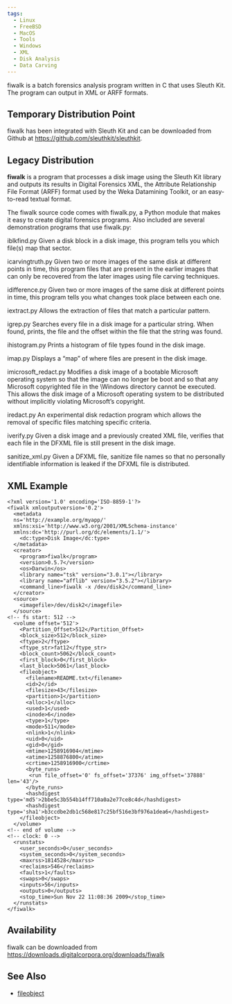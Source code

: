 ```yaml
---
tags:
  - Linux
  - FreeBSD
  - MacOS
  - Tools
  - Windows
  - XML
  - Disk Analysis
  - Data Carving
---
```

fiwalk is a batch forensics analysis program written in C that uses
Sleuth Kit. The program can output in XML or ARFF formats.

## Temporary Distribution Point

fiwalk has been integrated with Sleuth Kit and can be downloaded from
Github at <https://github.com/sleuthkit/sleuthkit>.

## Legacy Distribution

**fiwalk** is a program that processes a disk image using the Sleuth Kit
library and outputs its results in Digital Forensics XML, the Attribute
Relationship File Format (ARFF) format used by the Weka Datamining
Toolkit, or an easy-to-read textual format.

The fiwalk source code comes with fiwalk.py, a Python module that makes
it easy to create digital forensics programs. Also included are several
demonstration programs that use fiwalk.py:

iblkfind.py
Given a disk block in a disk image, this program tells you which file(s)
map that sector.

icarvingtruth.py
Given two or more images of the same disk at different points in time,
this program files that are present in the earlier images that can only
be recovered from the later images using file carving techniques.

idifference.py
Given two or more images of the same disk at different points in time,
this program tells you what changes took place between each one.

iextract.py
Allows the extraction of files that match a particular pattern.

igrep.py
Searches every file in a disk image for a particular string. When found,
prints, the file and the offset within the file that the string was
found.

ihistogram.py
Prints a histogram of file types found in the disk image.

imap.py
Displays a “map” of where files are present in the disk image.

imicrosoft_redact.py
Modifies a disk image of a bootable Microsoft operating system so that
the image can no longer be boot and so that any Microsoft copyrighted
file in the \Windows directory cannot be executed. This allows the disk
image of a Microsoft operating system to be distributed without
implicitly violating Microsoft’s copyright.

iredact.py
An experimental disk redaction program which allows the removal of
specific files matching specific criteria.

iverify.py
Given a disk image and a previously created XML file, verifies that each
file in the DFXML file is still present in the disk image.

sanitize_xml.py
Given a DFXML file, sanitize file names so that no personally
identifiable information is leaked if the DFXML file is distributed.

## XML Example

    <?xml version='1.0' encoding='ISO-8859-1'?>
    <fiwalk xmloutputversion='0.2'>
      <metadata
      ns='http://example.org/myapp/'
      xmlns:xsi='http://www.w3.org/2001/XMLSchema-instance'
      xmlns:dc='http://purl.org/dc/elements/1.1/'>
        <dc:type>Disk Image</dc:type>
      </metadata>
      <creator>
        <program>fiwalk</program>
        <version>0.5.7</version>
        <os>Darwin</os>
        <library name="tsk" version="3.0.1"></library>
        <library name="afflib" version="3.5.2"></library>
        <command_line>fiwalk -x /dev/disk2</command_line>
      </creator>
      <source>
        <imagefile>/dev/disk2</imagefile>
      </source>
    <!-- fs start: 512 -->
      <volume offset='512'>
        <Partition_Offset>512</Partition_Offset>
        <block_size>512</block_size>
        <ftype>2</ftype>
        <ftype_str>fat12</ftype_str>
        <block_count>5062</block_count>
        <first_block>0</first_block>
        <last_block>5061</last_block>
        <fileobject>
          <filename>README.txt</filename>
          <id>2</id>
          <filesize>43</filesize>
          <partition>1</partition>
          <alloc>1</alloc>
          <used>1</used>
          <inode>6</inode>
          <type>1</type>
          <mode>511</mode>
          <nlink>1</nlink>
          <uid>0</uid>
          <gid>0</gid>
          <mtime>1258916904</mtime>
          <atime>1258876800</atime>
          <crtime>1258916900</crtime>
          <byte_runs>
           <run file_offset='0' fs_offset='37376' img_offset='37888' len='43'/>
          </byte_runs>
          <hashdigest type='md5'>2bbe5c3b554b14ff710a0a2e77ce8c4d</hashdigest>
          <hashdigest type='sha1'>b3ccdbe2db1c568e817c25bf516e3bf976a1dea6</hashdigest>
        </fileobject>
      </volume>
    <!-- end of volume -->
    <!-- clock: 0 -->
      <runstats>
        <user_seconds>0</user_seconds>
        <system_seconds>0</system_seconds>
        <maxrss>1814528</maxrss>
        <reclaims>546</reclaims>
        <faults>1</faults>
        <swaps>0</swaps>
        <inputs>56</inputs>
        <outputs>0</outputs>
        <stop_time>Sun Nov 22 11:08:36 2009</stop_time>
      </runstats>
    </fiwalk>

## Availability

fiwalk can be downloaded from
<https://downloads.digitalcorpora.org/downloads/fiwalk>

## See Also

* [fileobject](fileobject.md)

